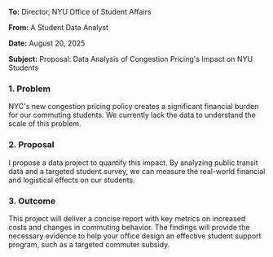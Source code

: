**To:** Director, NYU Office of Student Affairs

**From:** A Student Data Analyst

**Date:** August 20, 2025

**Subject:** Proposal: Data Analysis of Congestion Pricing's Impact on NYU Students

### 1. Problem
NYC's new congestion pricing policy creates a significant financial burden for our commuting students. We currently lack the data to understand the scale of this problem.

### 2. Proposal
I propose a data project to quantify this impact. By analyzing public transit data and a targeted student survey, we can measure the real-world financial and logistical effects on our students.

### 3. Outcome
This project will deliver a concise report with key metrics on increased costs and changes in commuting behavior. The findings will provide the necessary evidence to help your office design an effective student support program, such as a targeted commuter subsidy.
